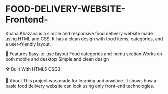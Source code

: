 # FOOD-DELIVERY-WEBSITE-Frontend-
Khana Khazana is a simple and responsive food delivery website made using HTML and CSS. It has a clean design with food items, categories, and a user-friendly layout.

🔹 Features
Easy-to-use layout
Food categories and menu section
Works on both mobile and desktop
Simple and clean design

🛠️ Built With
HTML5
CSS3

📌 About
This project was made for learning and practice. It shows how a basic food delivery website can look using only front-end technologies.
